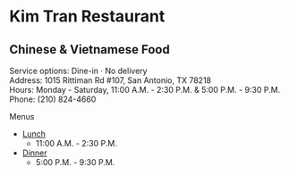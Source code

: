 <link rel="stylesheet" href="assets/css/style.css">

# Kim Tran Restaurant

## Chinese & Vietnamese Food

Service options: Dine-in · No delivery \
Address: 1015 Rittiman Rd #107, San Antonio, TX 78218 \
Hours: Monday - Saturday, 11:00 A.M. - 2:30 P.M. & 5:00 P.M. - 9:30 P.M.\
Phone: (210) 824-4660

Menus
- [Lunch](https://docs.google.com/document/d/1_OoSYnliNCvDhjTyLN1kUuxQUXdEcdoVT11bJpu7yXA/edit?usp=sharing)
    - 11:00 A.M. - 2:30 P.M.
- [Dinner](https://docs.google.com/document/d/1wcnKDoiKsIGep2qRoAjHPQFnzrO1-3YAgPX9B8X0JoE/edit?usp=sharing)
    - 5:00 P.M. - 9:30 P.M.
